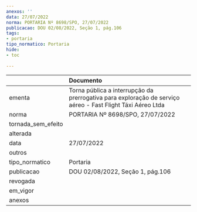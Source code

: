 ```yaml
---
anexos: ''
data: 27/07/2022
norma: PORTARIA Nº 8698/SPO, 27/07/2022
publicacao: DOU 02/08/2022, Seção 1, pág.106
tags:
- portaria
tipo_normatico: Portaria
hide: 
- toc 
 
---
```


|                    | Documento                                                                                                  |
|:-------------------|:-----------------------------------------------------------------------------------------------------------|
| ementa             | Torna pública a interrupção da prerrogativa para exploração de serviço aéreo - Fast Flight Táxi Aéreo Ltda |
| norma              | PORTARIA Nº 8698/SPO, 27/07/2022                                                                           |
| tornada_sem_efeito |                                                                                                            |
| alterada           |                                                                                                            |
| data               | 27/07/2022                                                                                                 |
| outros             |                                                                                                            |
| tipo_normatico     | Portaria                                                                                                   |
| publicacao         | DOU 02/08/2022, Seção 1, pág.106                                                                           |
| revogada           |                                                                                                            |
| em_vigor           |                                                                                                            |
| anexos             |                                                                                                            |